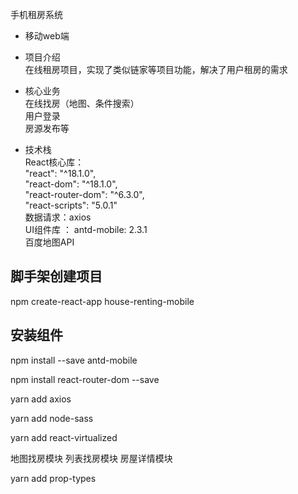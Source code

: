 手机租房系统  

- 移动web端

- 项目介绍  
 在线租房项目，实现了类似链家等项目功能，解决了用户租房的需求

- 核心业务  
在线找房（地图、条件搜索）  
用户登录  
房源发布等

- 技术栈  
React核心库：    
    "react": "^18.1.0",  
    "react-dom": "^18.1.0",  
    "react-router-dom": "^6.3.0",  
    "react-scripts": "5.0.1"  
数据请求：axios  
UI组件库 ： antd-mobile: 2.3.1  
百度地图API

## 脚手架创建项目

npm create-react-app house-renting-mobile

## 安装组件

npm install --save antd-mobile

npm install react-router-dom --save

yarn add axios

yarn add node-sass

yarn add react-virtualized


地图找房模块
列表找房模块
房屋详情模块
<!-- 组件校验 -->
yarn add prop-types